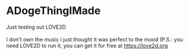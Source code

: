 # ADogeThingIMade
Just testing out LOVE2D<br>
<br>
I don't own the music i just thought it was perfect to the mood
(P.S.: you need LOVE2D to run it, you can get it for free at https://love2d.org
